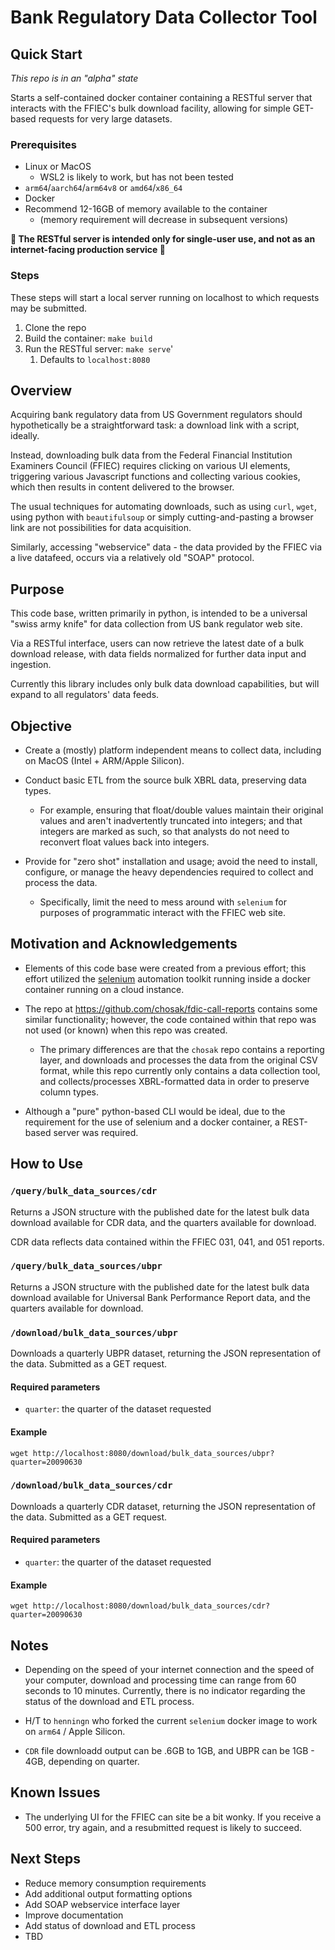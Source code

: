 # Bank Regulatory Data Collector Tool

## Quick Start

_This repo is in an "alpha" state_

Starts a self-contained docker container containing a RESTful server that interacts with the FFIEC's bulk download facility, allowing for simple GET-based requests for very large datasets.

### Prerequisites
- Linux or MacOS
  - WSL2 is likely to work, but has not been tested
- `arm64`/`aarch64`/`arm64v8` or `amd64`/`x86_64`
- Docker
- Recommend 12-16GB of memory available to the container
  - (memory requirement will decrease in subsequent versions)

__🚨 The RESTful server is intended only for single-user use, and not as an internet-facing production service 🚨__

### Steps

These steps will start a local server running on localhost to which requests may be submitted.

1. Clone the repo
2. Build the container: `make build`
3. Run the RESTful server: `make serve`'
   1. Defaults to `localhost:8080`

## Overview

Acquiring bank regulatory data from US Government regulators should hypothetically be a straightforward task: a download link with a script, ideally.

Instead, downloading bulk data from the Federal Financial Institution Examiners Council (FFIEC) requires clicking on various UI elements, triggering various Javascript functions and collecting various cookies, which then results in content delivered to the browser.

The usual techniques for automating downloads, such as using `curl`, `wget`, using python with `beautifulsoup` or simply cutting-and-pasting a browser link are not possibilities for data acquisition.

Similarly, accessing "webservice" data - the data provided by the FFIEC via a live datafeed, occurs via a relatively old "SOAP" protocol.

## Purpose

This code base, written primarily in python, is intended to be a universal "swiss army knife" for data collection from US bank regulator web site.

Via a RESTful interface, users can now retrieve the latest date of a bulk download release, with data fields normalized for further data input and ingestion.

Currently this library includes only bulk data download capabilities, but will expand to all regulators' data feeds.

## Objective

- Create a (mostly) platform independent means to collect data, including on MacOS (Intel + ARM/Apple Silicon).

- Conduct basic ETL from the source bulk XBRL data, preserving data types.
  - For example, ensuring that float/double values maintain their original values and aren't inadvertently truncated into integers; and that integers are marked as such, so that analysts do not need to reconvert float values back into integers.

- Provide for "zero shot" installation and usage; avoid the need to install, configure, or manage the heavy dependencies required to collect and process the data.
  - Specifically, limit the need to mess around with `selenium` for purposes of programmatic interact with the FFIEC web site.

## Motivation and Acknowledgements

- Elements of this code base were created from a previous effort; this effort utilized the [selenium](https://www.selenium.dev) automation toolkit running inside a docker container running on a cloud instance.

- The repo at  https://github.com/chosak/fdic-call-reports contains some similar functionality; however, the code contained within that repo was not used (or known) when this repo was created.
  - The primary differences are that the `chosak` repo contains a reporting layer, and downloads and processes the data from the original CSV format, while this repo currently only contains a data collection tool, and collects/processes XBRL-formatted data in order to preserve column types.
- Although a "pure" python-based CLI would be ideal, due to the requirement for the use of selenium and a docker container, a REST-based server was required.


## How to Use

### `/query/bulk_data_sources/cdr`
Returns a JSON structure with the published date for the latest bulk data download available for CDR data, and the quarters available for download.

CDR data reflects data contained within the FFIEC 031, 041, and 051 reports.

### `/query/bulk_data_sources/ubpr`
Returns a JSON structure with the published date for the latest bulk data download available for Universal Bank Performance Report data, and the quarters available for download.

### `/download/bulk_data_sources/ubpr`

Downloads a quarterly UBPR dataset, returning the JSON representation of the data. Submitted as a GET request.

#### Required parameters

- `quarter`: the quarter of the dataset requested

#### Example

```
wget http://localhost:8080/download/bulk_data_sources/ubpr?quarter=20090630
```


### `/download/bulk_data_sources/cdr`

Downloads a quarterly CDR dataset, returning the JSON representation of the data. Submitted as a GET request.

#### Required parameters

- `quarter`: the quarter of the dataset requested

#### Example

```
wget http://localhost:8080/download/bulk_data_sources/cdr?quarter=20090630
```

## Notes
- Depending on the speed of your internet connection and the speed of your computer, download and processing time can range from 60 seconds to 10 minutes. Currently, there is no indicator regarding the status of the download and ETL process.

- H/T to `henningn` who forked the current `selenium` docker image to work on `arm64` / Apple Silicon.

- `CDR` file downloadd output can be .6GB to 1GB, and UBPR can be 1GB - 4GB, depending on quarter.

## Known Issues
- The underlying UI for the FFIEC can site be a bit wonky. If you receive a 500 error, try again, and a resubmitted request is likely to succeed.

## Next Steps
- Reduce memory consumption requirements
- Add additional output formatting options
- Add SOAP webservice interface layer
- Improve documentation
- Add status of download and ETL process
- TBD